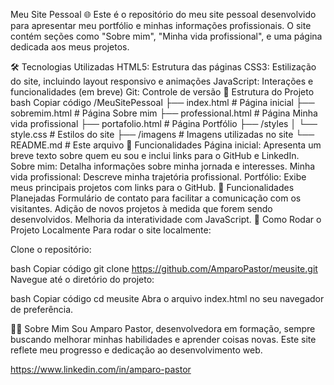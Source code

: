 Meu Site Pessoal 🌐
Este é o repositório do meu site pessoal desenvolvido para apresentar meu portfólio e minhas informações profissionais. O site contém seções como "Sobre mim", "Minha vida profissional", e uma página dedicada aos meus projetos.

🛠️ Tecnologias Utilizadas
HTML5: Estrutura das páginas
CSS3: Estilização do site, incluindo layout responsivo e animações
JavaScript: Interações e funcionalidades (em breve)
Git: Controle de versão
📂 Estrutura do Projeto
bash
Copiar código
/MeuSitePessoal
├── index.html            # Página inicial
├── sobremim.html         # Página Sobre mim
├── professional.html     # Página Minha vida profissional
├── portafolio.html       # Página Portfólio
├── /styles
│   └── style.css         # Estilos do site
├── /imagens              # Imagens utilizadas no site
└── README.md             # Este arquivo
📑 Funcionalidades
Página inicial: Apresenta um breve texto sobre quem eu sou e inclui links para o GitHub e LinkedIn.
Sobre mim: Detalha informações sobre minha jornada e interesses.
Minha vida profissional: Descreve minha trajetória profissional.
Portfólio: Exibe meus principais projetos com links para o GitHub.
🌟 Funcionalidades Planejadas
Formulário de contato para facilitar a comunicação com os visitantes.
Adição de novos projetos à medida que forem sendo desenvolvidos.
Melhoria da interatividade com JavaScript.
🚀 Como Rodar o Projeto Localmente
Para rodar o site localmente:

Clone o repositório:

bash
Copiar código
git clone https://github.com/AmparoPastor/meusite.git
Navegue até o diretório do projeto:

bash
Copiar código
cd meusite
Abra o arquivo index.html no seu navegador de preferência.

👩‍💻 Sobre Mim
Sou Amparo Pastor, desenvolvedora em formação, sempre buscando melhorar minhas habilidades e aprender coisas novas. Este site reflete meu progresso e dedicação ao desenvolvimento web.

https://www.linkedin.com/in/amparo-pastor
